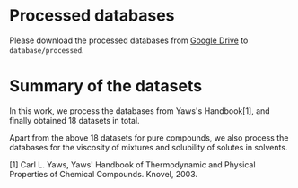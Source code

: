 # Processed databases
Please download the processed databases from [Google Drive](https://drive.google.com/drive/folders/1jSPmP2uwgJyAga5AHrerDuKdtsS5UL8v?usp=sharing) to `database/processed`.

# Summary of the datasets
In this work, we process the databases from Yaws's Handbook[1], and finally obtained 18 datasets in total.

Apart from the above 18 datasets for pure compounds, we also process the databases for the viscosity of mixtures and solubility of solutes in solvents.

[1] Carl L. Yaws, Yaws' Handbook of Thermodynamic and Physical Properties of Chemical Compounds. Knovel, 2003.
